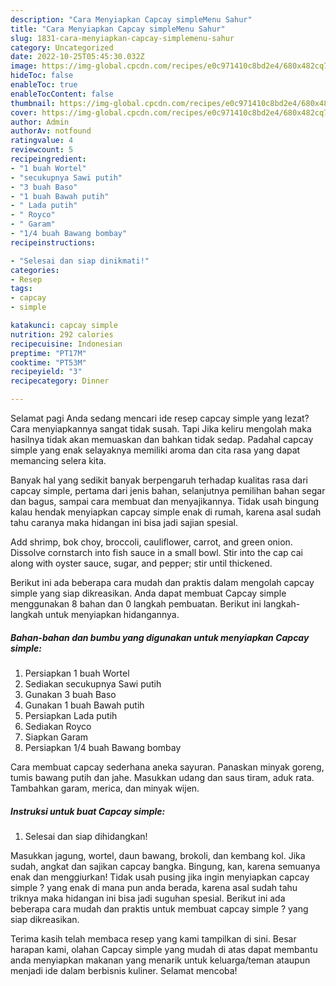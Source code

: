 ```yaml
---
description: "Cara Menyiapkan Capcay simpleMenu Sahur"
title: "Cara Menyiapkan Capcay simpleMenu Sahur"
slug: 1831-cara-menyiapkan-capcay-simplemenu-sahur
category: Uncategorized
date: 2022-10-25T05:45:30.032Z
image: https://img-global.cpcdn.com/recipes/e0c971410c8bd2e4/680x482cq70/capcay-simple-foto-resep-utama.jpg
hideToc: false
enableToc: true
enableTocContent: false
thumbnail: https://img-global.cpcdn.com/recipes/e0c971410c8bd2e4/680x482cq70/capcay-simple-foto-resep-utama.jpg
cover: https://img-global.cpcdn.com/recipes/e0c971410c8bd2e4/680x482cq70/capcay-simple-foto-resep-utama.jpg
author: Admin
authorAv: notfound
ratingvalue: 4
reviewcount: 5
recipeingredient:
- "1 buah Wortel"
- "secukupnya Sawi putih"
- "3 buah Baso"
- "1 buah Bawah putih"
- " Lada putih"
- " Royco"
- " Garam"
- "1/4 buah Bawang bombay"
recipeinstructions:

- "Selesai dan siap dinikmati!"
categories:
- Resep
tags:
- capcay
- simple

katakunci: capcay simple 
nutrition: 292 calories
recipecuisine: Indonesian
preptime: "PT17M"
cooktime: "PT53M"
recipeyield: "3"
recipecategory: Dinner

---
```



Selamat pagi Anda sedang mencari ide resep capcay simple yang lezat? Cara menyiapkannya sangat tidak susah. Tapi Jika keliru mengolah maka hasilnya tidak akan memuaskan dan bahkan tidak sedap. Padahal capcay simple yang enak selayaknya memiliki aroma dan cita rasa yang dapat memancing selera kita.


Banyak hal yang sedikit banyak berpengaruh terhadap kualitas rasa dari capcay simple, pertama dari jenis bahan, selanjutnya pemilihan bahan segar dan bagus, sampai cara membuat dan menyajikannya. Tidak usah bingung kalau hendak menyiapkan capcay simple enak di rumah, karena asal sudah tahu caranya maka hidangan ini bisa jadi sajian spesial.

Add shrimp, bok choy, broccoli, cauliflower, carrot, and green onion. Dissolve cornstarch into fish sauce in a small bowl. Stir into the cap cai along with oyster sauce, sugar, and pepper; stir until thickened.


Berikut ini ada beberapa cara mudah dan praktis dalam mengolah capcay simple yang siap dikreasikan. Anda dapat membuat Capcay simple menggunakan 8 bahan dan 0 langkah pembuatan. Berikut ini langkah-langkah untuk menyiapkan hidangannya.

<!--inarticleads1-->

##### Bahan-bahan dan bumbu yang digunakan untuk menyiapkan Capcay simple:

1. Persiapkan 1 buah Wortel
1. Sediakan secukupnya Sawi putih
1. Gunakan 3 buah Baso
1. Gunakan 1 buah Bawah putih
1. Persiapkan  Lada putih
1. Sediakan  Royco
1. Siapkan  Garam
1. Persiapkan 1/4 buah Bawang bombay


Cara membuat capcay sederhana aneka sayuran. Panaskan minyak goreng, tumis bawang putih dan jahe. Masukkan udang dan saus tiram, aduk rata. Tambahkan garam, merica, dan minyak wijen. 

<!--inarticleads2-->

##### Instruksi untuk buat Capcay simple:


1. Selesai dan siap dihidangkan!

Masukkan jagung, wortel, daun bawang, brokoli, dan kembang kol. Jika sudah, angkat dan sajikan capcay bangka. Bingung, kan, karena semuanya enak dan menggiurkan! Tidak usah pusing jika ingin menyiapkan capcay simple ? yang enak di mana pun anda berada, karena asal sudah tahu triknya maka hidangan ini bisa jadi suguhan spesial. Berikut ini ada beberapa cara mudah dan praktis untuk membuat capcay simple ? yang siap dikreasikan. 

Terima kasih telah membaca resep yang kami tampilkan di sini. Besar harapan kami, olahan Capcay simple yang mudah di atas dapat membantu anda menyiapkan makanan yang menarik untuk keluarga/teman ataupun menjadi ide dalam berbisnis kuliner. Selamat mencoba!
